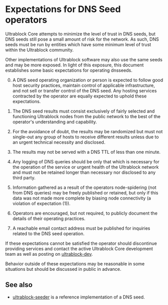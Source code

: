 Expectations for DNS Seed operators
====================================

Ultrablock Core attempts to minimize the level of trust in DNS seeds,
but DNS seeds still pose a small amount of risk for the network.
As such, DNS seeds must be run by entities which have some minimum
level of trust within the Ultrablock community.

Other implementations of Ultrablock software may also use the same
seeds and may be more exposed. In light of this exposure, this
document establishes some basic expectations for operating dnsseeds.

0. A DNS seed operating organization or person is expected to follow good
host security practices, maintain control of applicable infrastructure,
and not sell or transfer control of the DNS seed. Any hosting services
contracted by the operator are equally expected to uphold these expectations.

1. The DNS seed results must consist exclusively of fairly selected and
functioning Ultrablock nodes from the public network to the best of the
operator's understanding and capability.

2. For the avoidance of doubt, the results may be randomized but must not
single-out any group of hosts to receive different results unless due to an
urgent technical necessity and disclosed.

3. The results may not be served with a DNS TTL of less than one minute.

4. Any logging of DNS queries should be only that which is necessary
for the operation of the service or urgent health of the Ultrablock
network and must not be retained longer than necessary nor disclosed
to any third party.

5. Information gathered as a result of the operators node-spidering
(not from DNS queries) may be freely published or retained, but only
if this data was not made more complete by biasing node connectivity
(a violation of expectation (1)).

6. Operators are encouraged, but not required, to publicly document the
details of their operating practices.

7. A reachable email contact address must be published for inquiries
related to the DNS seed operation.

If these expectations cannot be satisfied the operator should
discontinue providing services and contact the active Ultrablock
Core development team as well as posting on
[ultrablock-dev](https://groups.google.com/forum/#!forum/ultrablock-dev).

Behavior outside of these expectations may be reasonable in some
situations but should be discussed in public in advance.

See also
----------
- [ultrablock-seeder](https://github.com/pooler/ultrablock-seeder) is a reference implementation of a DNS seed.
